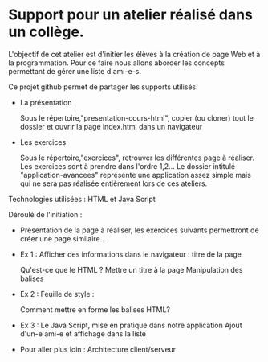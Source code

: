 # Support pour un atelier réalisé dans un collège.

L'objectif de cet atelier est d'initier les élèves à la création de page Web et à la programmation. Pour ce faire nous allons aborder les concepts permettant de gérer une liste d'ami-e-s.

Ce projet github permet de partager les supports utilisés:
* La présentation

    Sous le répertoire,"presentation-cours-html", copier (ou cloner) tout le dossier et ouvrir la page index.html dans un navigateur
    
* Les exercices

  Sous le répertoire,"exercices", retrouver les différentes page à réaliser. Les exercices sont à prendre dans l'ordre 1,2...
    Le dossier intitulé "application-avancees" représente une application assez simple mais qui ne sera pas réalisée entièrement lors de ces ateliers. 

Technologies utilisées : HTML et Java Script

Déroulé de l’initiation :
* Présentation de la page à réaliser, les exercices suivants permettront de créer une page similaire..
* Ex 1 : Afficher des informations dans le navigateur : titre de la page

  Qu'est-ce que le HTML ?
  Mettre un titre à la page
  Manipulation des balises
		  
* Ex 2 : Feuille de style : 

  Comment mettre en forme les balises HTML?
  
        

* Ex 3 : Le Java Script, mise en pratique dans notre application
     Ajout d'un-e ami-e et affichage dans la liste    

* Pour aller plus loin : Architecture client/serveur
